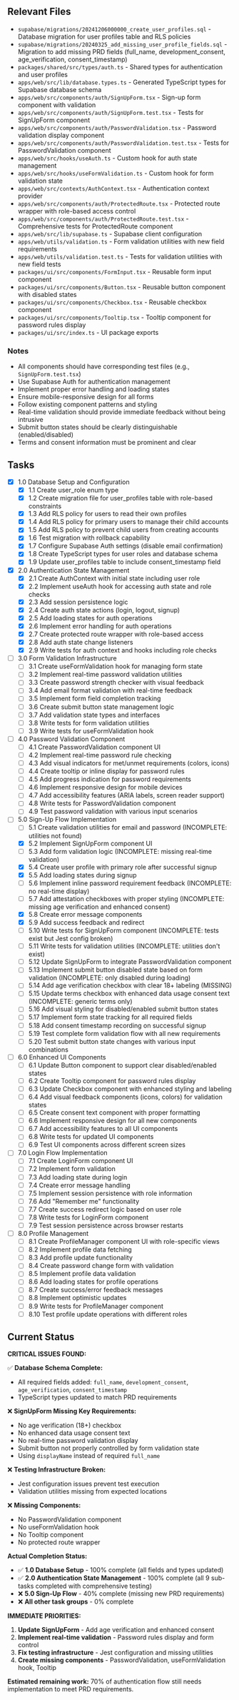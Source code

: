 ## Relevant Files

- `supabase/migrations/20241206000000_create_user_profiles.sql` - Database migration for user profiles table and RLS policies
- `supabase/migrations/20240325_add_missing_user_profile_fields.sql` - Migration to add missing PRD fields (full_name, development_consent, age_verification, consent_timestamp)
- `packages/shared/src/types/auth.ts` - Shared types for authentication and user profiles
- `apps/web/src/lib/database.types.ts` - Generated TypeScript types for Supabase database schema
- `apps/web/src/components/auth/SignUpForm.tsx` - Sign-up form component with validation
- `apps/web/src/components/auth/SignUpForm.test.tsx` - Tests for SignUpForm component
- `apps/web/src/components/auth/PasswordValidation.tsx` - Password validation display component
- `apps/web/src/components/auth/PasswordValidation.test.tsx` - Tests for PasswordValidation component
- `apps/web/src/hooks/useAuth.ts` - Custom hook for auth state management
- `apps/web/src/hooks/useFormValidation.ts` - Custom hook for form validation state
- `apps/web/src/contexts/AuthContext.tsx` - Authentication context provider
- `apps/web/src/components/auth/ProtectedRoute.tsx` - Protected route wrapper with role-based access control
- `apps/web/src/components/auth/ProtectedRoute.test.tsx` - Comprehensive tests for ProtectedRoute component
- `apps/web/src/lib/supabase.ts` - Supabase client configuration
- `apps/web/utils/validation.ts` - Form validation utilities with new field requirements
- `apps/web/utils/validation.test.ts` - Tests for validation utilities with new field tests
- `packages/ui/src/components/FormInput.tsx` - Reusable form input component
- `packages/ui/src/components/Button.tsx` - Reusable button component with disabled states
- `packages/ui/src/components/Checkbox.tsx` - Reusable checkbox component
- `packages/ui/src/components/Tooltip.tsx` - Tooltip component for password rules display
- `packages/ui/src/index.ts` - UI package exports

### Notes

- All components should have corresponding test files (e.g., `SignUpForm.test.tsx`)
- Use Supabase Auth for authentication management
- Implement proper error handling and loading states
- Ensure mobile-responsive design for all forms
- Follow existing component patterns and styling
- Real-time validation should provide immediate feedback without being intrusive
- Submit button states should be clearly distinguishable (enabled/disabled)
- Terms and consent information must be prominent and clear

## Tasks

- [x] 1.0 Database Setup and Configuration
  - [x] 1.1 Create user_role enum type
  - [x] 1.2 Create migration file for user_profiles table with role-based constraints
  - [x] 1.3 Add RLS policy for users to read their own profiles
  - [x] 1.4 Add RLS policy for primary users to manage their child accounts
  - [x] 1.5 Add RLS policy to prevent child users from creating accounts
  - [x] 1.6 Test migration with rollback capability
  - [x] 1.7 Configure Supabase Auth settings (disable email confirmation)
  - [x] 1.8 Create TypeScript types for user roles and database schema
  - [x] 1.9 Update user_profiles table to include consent_timestamp field

- [x] 2.0 Authentication State Management
  - [x] 2.1 Create AuthContext with initial state including user role
  - [x] 2.2 Implement useAuth hook for accessing auth state and role checks
  - [x] 2.3 Add session persistence logic
  - [x] 2.4 Create auth state actions (login, logout, signup)
  - [x] 2.5 Add loading states for auth operations
  - [x] 2.6 Implement error handling for auth operations
  - [x] 2.7 Create protected route wrapper with role-based access
  - [x] 2.8 Add auth state change listeners
  - [x] 2.9 Write tests for auth context and hooks including role checks

- [ ] 3.0 Form Validation Infrastructure
  - [ ] 3.1 Create useFormValidation hook for managing form state
  - [ ] 3.2 Implement real-time password validation utilities
  - [ ] 3.3 Create password strength checker with visual feedback
  - [ ] 3.4 Add email format validation with real-time feedback
  - [ ] 3.5 Implement form field completion tracking
  - [ ] 3.6 Create submit button state management logic
  - [ ] 3.7 Add validation state types and interfaces
  - [ ] 3.8 Write tests for form validation utilities
  - [ ] 3.9 Write tests for useFormValidation hook

- [ ] 4.0 Password Validation Component
  - [ ] 4.1 Create PasswordValidation component UI
  - [ ] 4.2 Implement real-time password rule checking
  - [ ] 4.3 Add visual indicators for met/unmet requirements (colors, icons)
  - [ ] 4.4 Create tooltip or inline display for password rules
  - [ ] 4.5 Add progress indication for password requirements
  - [ ] 4.6 Implement responsive design for mobile devices
  - [ ] 4.7 Add accessibility features (ARIA labels, screen reader support)
  - [ ] 4.8 Write tests for PasswordValidation component
  - [ ] 4.9 Test password validation with various input scenarios

- [ ] 5.0 Sign-Up Flow Implementation
  - [ ] 5.1 Create validation utilities for email and password (INCOMPLETE: utilities not found)
  - [x] 5.2 Implement SignUpForm component UI
  - [ ] 5.3 Add form validation logic (INCOMPLETE: missing real-time validation)
  - [x] 5.4 Create user profile with primary role after successful signup
  - [x] 5.5 Add loading states during signup
  - [ ] 5.6 Implement inline password requirement feedback (INCOMPLETE: no real-time display)
  - [ ] 5.7 Add attestation checkboxes with proper styling (INCOMPLETE: missing age verification and enhanced consent)
  - [x] 5.8 Create error message components
  - [x] 5.9 Add success feedback and redirect
  - [ ] 5.10 Write tests for SignUpForm component (INCOMPLETE: tests exist but Jest config broken)
  - [ ] 5.11 Write tests for validation utilities (INCOMPLETE: utilities don't exist)
  - [ ] 5.12 Update SignUpForm to integrate PasswordValidation component
  - [ ] 5.13 Implement submit button disabled state based on form validation (INCOMPLETE: only disabled during loading)
  - [ ] 5.14 Add age verification checkbox with clear 18+ labeling (MISSING)
  - [ ] 5.15 Update terms checkbox with enhanced data usage consent text (INCOMPLETE: generic terms only)
  - [ ] 5.16 Add visual styling for disabled/enabled submit button states
  - [ ] 5.17 Implement form state tracking for all required fields
  - [ ] 5.18 Add consent timestamp recording on successful signup
  - [ ] 5.19 Test complete form validation flow with all new requirements
  - [ ] 5.20 Test submit button state changes with various input combinations

- [ ] 6.0 Enhanced UI Components
  - [ ] 6.1 Update Button component to support clear disabled/enabled states
  - [ ] 6.2 Create Tooltip component for password rules display
  - [ ] 6.3 Update Checkbox component with enhanced styling and labeling
  - [ ] 6.4 Add visual feedback components (icons, colors) for validation states
  - [ ] 6.5 Create consent text component with proper formatting
  - [ ] 6.6 Implement responsive design for all new components
  - [ ] 6.7 Add accessibility features to all UI components
  - [ ] 6.8 Write tests for updated UI components
  - [ ] 6.9 Test UI components across different screen sizes

- [ ] 7.0 Login Flow Implementation
  - [ ] 7.1 Create LoginForm component UI
  - [ ] 7.2 Implement form validation
  - [ ] 7.3 Add loading state during login
  - [ ] 7.4 Create error message handling
  - [ ] 7.5 Implement session persistence with role information
  - [ ] 7.6 Add "Remember me" functionality
  - [ ] 7.7 Create success redirect logic based on user role
  - [ ] 7.8 Write tests for LoginForm component
  - [ ] 7.9 Test session persistence across browser restarts

- [ ] 8.0 Profile Management
  - [ ] 8.1 Create ProfileManager component UI with role-specific views
  - [ ] 8.2 Implement profile data fetching
  - [ ] 8.3 Add profile update functionality
  - [ ] 8.4 Create password change form with validation
  - [ ] 8.5 Implement profile data validation
  - [ ] 8.6 Add loading states for profile operations
  - [ ] 8.7 Create success/error feedback messages
  - [ ] 8.8 Implement optimistic updates
  - [ ] 8.9 Write tests for ProfileManager component
  - [ ] 8.10 Test profile update operations with different roles

## Current Status

**CRITICAL ISSUES FOUND:**

✅ **Database Schema Complete:**
- All required fields added: `full_name`, `development_consent`, `age_verification`, `consent_timestamp`
- TypeScript types updated to match PRD requirements

❌ **SignUpForm Missing Key Requirements:**
- No age verification (18+) checkbox
- No enhanced data usage consent text
- No real-time password validation display
- Submit button not properly controlled by form validation state
- Using `displayName` instead of required `full_name`

❌ **Testing Infrastructure Broken:**
- Jest configuration issues prevent test execution
- Validation utilities missing from expected locations

❌ **Missing Components:**
- No PasswordValidation component
- No useFormValidation hook
- No Tooltip component
- No protected route wrapper

**Actual Completion Status:**
- ✅ **1.0 Database Setup** - 100% complete (all fields and types updated)
- ✅ **2.0 Authentication State Management** - 100% complete (all 9 sub-tasks completed with comprehensive testing)
- ❌ **5.0 Sign-Up Flow** - 40% complete (missing new PRD requirements)
- ❌ **All other task groups** - 0% complete

**IMMEDIATE PRIORITIES:**
1. **Update SignUpForm** - Add age verification and enhanced consent
2. **Implement real-time validation** - Password rules display and form control
3. **Fix testing infrastructure** - Jest configuration and missing utilities
4. **Create missing components** - PasswordValidation, useFormValidation hook, Tooltip

**Estimated remaining work:** 70% of authentication flow still needs implementation to meet PRD requirements.
